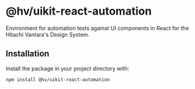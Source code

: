 # @hv/uikit-react-automation

Environment for automation tests against UI components in React for the Hitachi Vantara's Design System.

## Installation

Install the package in your project directory with:

```sh
npm install @hv/uikit-react-automation
```